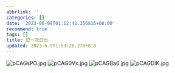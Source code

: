 ```yaml
---
abbrlink: ''
categories: []
date: '2023-06-09T01:12:42.356816+08:00'
recommend: true
tags: []
title: 记一次日出
updated: 2023-6-9T1:53:28.270+8:0
---
```

![pCAGsPO.jpg](https://s1.ax1x.com/2023/06/09/pCAGsPO.jpg)
![pCAG0Vx.jpg](https://s1.ax1x.com/2023/06/09/pCAG0Vx.jpg)
![pCAGBa6.jpg](https://s1.ax1x.com/2023/06/09/pCAGBa6.jpg)
![pCAGDIK.jpg](https://s1.ax1x.com/2023/06/09/pCAGDIK.jpg)
